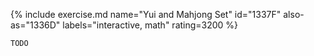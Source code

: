 {% include exercise.md name="Yui and Mahjong Set" id="1337F" also-as="1336D" labels="interactive, math" rating=3200 %}

```
TODO
```
